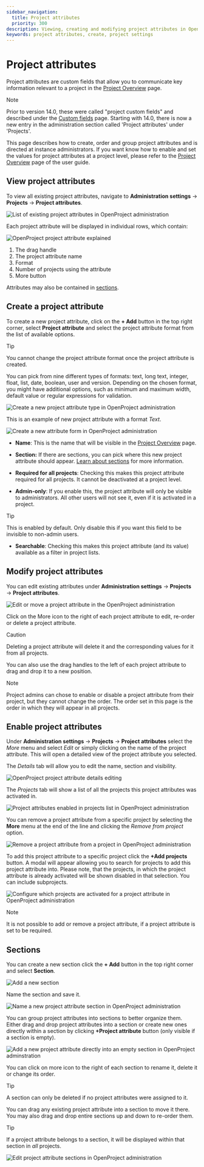 ```yaml
---
sidebar_navigation:
  title: Project attributes
  priority: 300
description: Viewing, creating and modifying project attributes in OpenProject
keywords: project attributes, create, project settings
---
```


# Project attributes

Project attributes are custom fields that allow you to communicate key information relevant to a project in the [Project Overview](../../../user-guide/project-overview) page.

> [!NOTE]
> Prior to version 14.0, these were called "project custom fields" and described under the [Custom fields](../../custom-fields/custom-fields-projects/) page. Starting with 14.0, there is now a new entry in the administration section called 'Project attributes' under 'Projects'.

This page describes how to create, order and group project attributes and is directed at instance administrators. If you want know how to enable and set the values for project attributes at a project level, please refer to the [Project Overview](../../../user-guide/project-overview) page of the user guide.

## View project attributes

To view all existing project attributes, navigate to **Administration settings** → **Projects** → **Project attributes**.

![List of existing project attributes in OpenProject administration](open_project_system_admin_guide_project_attributes_list.png)

Each project attribute will be displayed in individual rows, which contain:

![OpenProject project attribute explained](open_project_system_guide_project_attribute_explained.png)

1. The drag handle
2. The project attribute name
3. Format
4. Number of projects using the attribute
5. More button

Attributes may also be contained in [sections](#sections).

## Create a project attribute

To create a new project attribute, click on the **+ Add** button in the top right corner, select **Project attribute** and select the project attribute format from the list of available options. 

> [!TIP]
> You cannot change the project attribute format once the project attribute is created.

You can pick from nine different types of formats: text, long text, integer, float, list, date, boolean, user and version. Depending on the chosen format, you might have additional options, such as minimum and maximum width, default value or regular expressions for validation.

![Create a new project attribute type in OpenProject administration](open_project_system_admin_guide_project_attributes_add_button.png)

This is an example of new project attribute with a format *Text*. 

![Create a new attribute form in OpenProject administration](open_project_system_guide_project_attributes_new_attribute.png)

- **Name**: This is the name that will be visible in the [Project Overview](../../../user-guide/project-overview) page.
- **Section:** If there are sections, you can pick where this new project attribute should appear. [Learn about sections](#sections) for more information.
- **Required for all projects**: Checking this makes this project attribute required for all projects. It cannot be deactivated at a project level.

- **Admin-only**: If you enable this, the project attribute will only be visible to administrators. All other users will not see it, even if it is activated in a project.

> [!TIP]
> This is enabled by default. Only disable this if you want this field to be invisible to non-admin users.

- **Searchable**: Checking this makes this project attribute (and its value) available as a filter in project lists.

## Modify project attributes

You can edit existing attributes under **Administration settings** → **Projects** → **Project attributes**.

![Edit or move a project attribute in the OpenProject administration](open_project_system_admin_guide_project_attributes_more_icon_menu.png)

Click on the  More icon to the right of each project attribute to edit, re-order or delete a project attribute.

> [!CAUTION]
> Deleting a project attribute will delete it and the corresponding values for it from all projects.

You can also use the drag handles to the left of each project attribute to drag and drop it to a new position.

> [!NOTE]
> Project admins can chose to enable or disable a project attribute from their project, but they cannot change the order. The order set in this page is the order in which they will appear in all projects.



## Enable project attributes

Under **Administration settings** → **Projects** → **Project attributes** select the *More* menu and select *Edit* or simply clicking on the name of the project attribute. This will open a detailed view of the project attribute you selected. 

The *Details* tab will allow you to edit the name, section and visibility. 

![OpenProject project attribute details editing](open_project_system_admin_guide_project_attributes_details.png)

The *Projects* tab will show a list of all the projects this project attributes was activated in. 

![Project attributes enabled in projects list in OpenProject administration](open_project_system_admin_guide_project_attributes_enabled_in_projects.png)

You can remove a project attribute from a specific project by selecting the **More** menu at the end of the line and clicking the *Remove from project* option.

![Remove a project attribute from a project in OpenProject administration](open_project_system_admin_guide_project_attributes_deactivate_for_project.png)

To add this project attribute to a specific project click the **+Add projects** button. A modal will appear allowing you to search for projects to add this project attribute into. Please note, that the projects, in which the project attribute is already activated will be shown disabled in that selection. You can include subprojects. 

![ Configure which projects are activated for a project attribute in OpenProject administration](open_project_system_admin_guide_project_attributes_add.png)

> [!NOTE]
>
> It is not possible to add or remove a project attribute, if a project attribute is set to be required.

## Sections

You can create a new section click the **+ Add** button in the top right corner and select **Section**. 

![Add a new section ](open_project_system_guide_project_attributes_new_section.png)

Name the section and save it. 

![Name a new project attribute section in OpenProject administration](open_project_system_admin_guide_project_attributes_new_section_name.png)

You can group project attributes into sections to better organize them. Either drag and drop project attributes into a section or create new ones directly within a section by clicking **+Project attribute** button (only visible if a section is empty).

![Add a new project attribute directly into an empty section in OpenProject adminstration](open_project_system_admin_guide_project_attributes_empty_section.png)

You can click on more icon to the right of each section to rename it, delete it or change its order.

> [!TIP]
> A section can only be deleted if no project attributes were assigned to it.

You can drag any existing project attribute into a section to move it there. You may also drag and drop entire sections up and down to re-order them.

> [!TIP]
> If a project attribute belongs to a section, it will be displayed within that section in _all_ projects.

![Edit project attribute sections in OpenProject administration](open_project_system_admin_guide_project_attributes_section_more_icon_menu.png)
